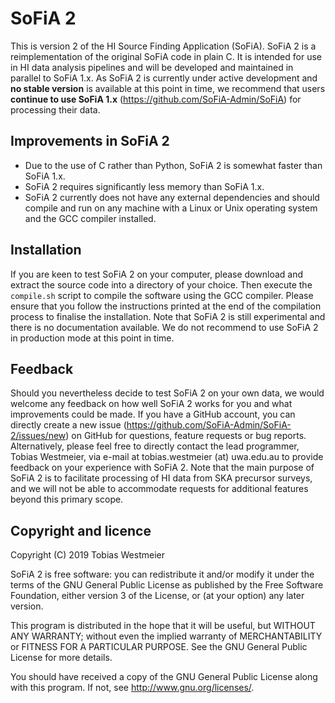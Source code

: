 # SoFiA 2

This is version 2 of the HI Source Finding Application (SoFiA). SoFiA 2 is a reimplementation of the original SoFiA code in plain C. It is intended for use in HI data analysis pipelines and will be developed and maintained in parallel to SoFiA 1.x. As SoFiA 2 is currently under active development and **no stable version** is available at this point in time, we recommend that users **continue to use SoFiA 1.x** (https://github.com/SoFiA-Admin/SoFiA) for processing their data.

## Improvements in SoFiA 2

* Due to the use of C rather than Python, SoFiA 2 is somewhat faster than SoFiA 1.x.
* SoFiA 2 requires significantly less memory than SoFiA 1.x.
* SoFiA 2 currently does not have any external dependencies and should compile and run on any machine with a Linux or Unix operating system and the GCC compiler installed.

## Installation

If you are keen to test SoFiA 2 on your computer, please download and extract the source code into a directory of your choice. Then execute the `compile.sh` script to compile the software using the GCC compiler. Please ensure that you follow the instructions printed at the end of the compilation process to finalise the installation. Note that SoFiA 2 is still experimental and there is no documentation available. We do not recommend to use SoFiA 2 in production mode at this point in time.

## Feedback

Should you nevertheless decide to test SoFiA 2 on your own data, we would welcome any feedback on how well SoFiA 2 works for you and what improvements could be made. If you have a GitHub account, you can directly create a new issue (https://github.com/SoFiA-Admin/SoFiA-2/issues/new) on GitHub for questions, feature requests or bug reports. Alternatively, please feel free to directly contact the lead programmer, Tobias Westmeier, via e-mail at tobias.westmeier (at) uwa.edu.au to provide feedback on your experience with SoFiA 2. Note that the main purpose of SoFiA 2 is to facilitate processing of HI data from SKA precursor surveys, and we will not be able to accommodate requests for additional features beyond this primary scope.

## Copyright and licence

Copyright (C) 2019 Tobias Westmeier

SoFiA 2 is free software: you can redistribute it and/or modify it under the terms of the GNU General Public License as published by the Free Software Foundation, either version 3 of the License, or (at your option) any later version.

This program is distributed in the hope that it will be useful, but WITHOUT ANY WARRANTY; without even the implied warranty of MERCHANTABILITY or FITNESS FOR A PARTICULAR PURPOSE. See the GNU General Public License for more details.

You should have received a copy of the GNU General Public License  along with this program. If not, see http://www.gnu.org/licenses/.
